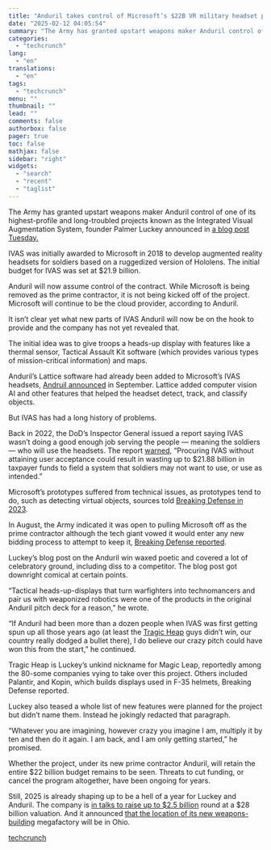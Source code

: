 ```yaml
---
title: "Anduril takes control of Microsoft’s $22B VR military headset program"
date: "2025-02-12 04:05:54"
summary: "The Army has granted upstart weapons maker Anduril control of one of its highest-profile and long-troubled projects known as the Integrated Visual Augmentation System, founder Palmer Luckey announced in a blog post Tuesday. IVAS was initially awarded to Microsoft in 2018 to develop augmented reality headsets for soldiers based on..."
categories:
  - "techcrunch"
lang:
  - "en"
translations:
  - "en"
tags:
  - "techcrunch"
menu: ""
thumbnail: ""
lead: ""
comments: false
authorbox: false
pager: true
toc: false
mathjax: false
sidebar: "right"
widgets:
  - "search"
  - "recent"
  - "taglist"
---
```


The Army has granted upstart weapons maker Anduril control of one of its highest-profile and long-troubled projects known as the Integrated Visual Augmentation System, founder Palmer Luckey announced in [a blog post Tuesday.](https://palmerluckey.com/turning-soldiers-into-superheroes/)

IVAS was initially awarded to Microsoft in 2018 to develop augmented reality headsets for soldiers based on a ruggedized version of Hololens. The initial budget for IVAS was set at $21.9 billion.

Anduril will now assume control of the contract. While Microsoft is being removed as the prime contractor, it is not being kicked off of the project. Microsoft will continue to be the cloud provider, according to Anduril.

It isn’t clear yet what new parts of IVAS Anduril will now be on the hook to provide and the company has not yet revealed that.

The initial idea was to give troops a heads-up display with features like a thermal sensor, Tactical Assault Kit software (which provides various types of mission-critical information) and maps.

Anduril’s Lattice software had already been added to Microsoft’s IVAS headsets, [Andruil announced](https://defensescoop.com/2024/09/19/ivas-anduril-microsoft-lattice-integration-army/) in September. Lattice added computer vision AI and other features that helped the headset detect, track, and classify objects.

But IVAS has had a long history of problems.

Back in 2022, the DoD’s Inspector General issued a report saying IVAS wasn’t doing a good enough job serving the people — meaning the soldiers — who will use the headsets. The report [warned,](https://media.defense.gov/2022/Apr/22/2002981953/-1/-1/1/DODIG-2022-085.PDF) “Procuring IVAS without attaining user acceptance could result in wasting up to $21.88 billion in taxpayer funds to field a system that soldiers may not want to use, or use as intended.”

Microsoft’s prototypes suffered from technical issues, as prototypes tend to do, such as detecting virtual objects, sources told [Breaking Defense in 2023](https://breakingdefense.com/2023/08/without-doors-army-eyeing-fixes-to-ivas-mixed-reality-trainer/).

In August, the Army indicated it was open to pulling Microsoft off as the prime contractor although the tech giant vowed it would enter any new bidding process to attempt to keep it, [Breaking Defense reported](https://breakingdefense.com/2024/08/army-open-to-replacing-microsoft-as-ivas-prime-under-ivas-next-industry-sources-say/).

Luckey’s blog post on the Anduril win waxed poetic and covered a lot of celebratory ground, including diss to a competitor. The blog post got downright comical at certain points.

“Tactical heads-up-displays that turn warfighters into technomancers and pair us with weaponized robotics were one of the products in the original Anduril pitch deck for a reason,” he wrote.

“If Anduril had been more than a dozen people when IVAS was first getting spun up all those years ago (at least the [Tragic Heap](https://palmerluckey.com/magic-leap-is-a-tragic-heap/) guys didn’t win, our country really dodged a bullet there), I do believe our crazy pitch could have won this from the start,” he continued.

Tragic Heap is Luckey’s unkind nickname for Magic Leap, reportedly among the 80-some companies vying to take over this project. Others included Palantir, and Kopin, which builds displays used in F-35 helmets, Breaking Defense reported.

Luckey also teased a whole list of new features were planned for the project but didn’t name them. Instead he jokingly redacted that paragraph.

“Whatever you are imagining, however crazy you imagine I am, multiply it by ten and then do it again. I am back, and I am only getting started,” he promised.

Whether the project, under its new prime contractor Anduril, will retain the entire $22 billion budget remains to be seen. Threats to cut funding, or cancel the program altogether, have been ongoing for years.

Still, 2025 is already shaping up to be a hell of a year for Luckey and Anduril. The company is [in talks to raise up to $2.5 billion](https://techcrunch.com/2025/02/07/anduril-in-talks-to-raise-up-to-2-5b-at-28b-valuation/) round at a $28 billion valuation. And it announced [that the location of its new weapons-building](https://techcrunch.com/2025/01/16/anduril-to-build-its-billion-dollar-weapons-megafactory-in-ohio/) megafactory will be in Ohio.

[techcrunch](https://techcrunch.com/2025/02/11/anduril-takes-control-of-microsofts-22b-vr-military-headset-program/)
